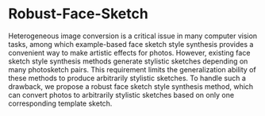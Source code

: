 # Robust-Face-Sketch
Heterogeneous image conversion is a critical issue in many computer vision tasks, among which example-based face sketch style synthesis provides a convenient way to make artistic effects for photos. However, existing face sketch style synthesis methods generate stylistic sketches depending on many photosketch pairs. This requirement limits the generalization ability of these methods to produce arbitrarily stylistic sketches. To handle such a drawback, we propose a robust face sketch style synthesis method, which can convert photos to arbitrarily stylistic sketches based on only one corresponding template sketch.
